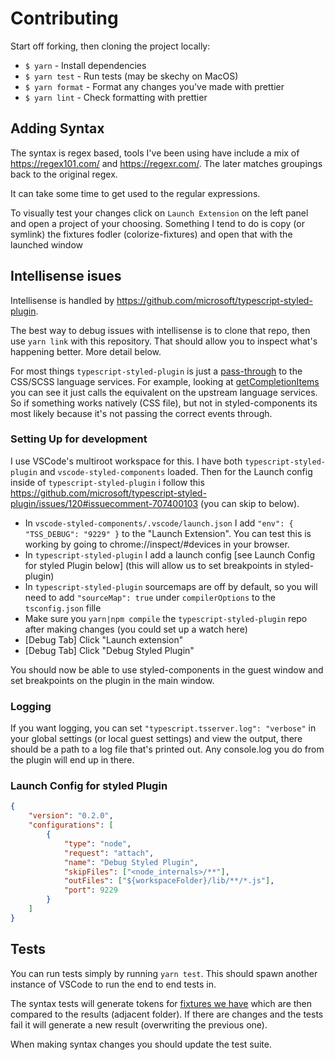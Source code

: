 # Contributing

Start off forking, then cloning the project locally:

- `$ yarn` - Install dependencies
- `$ yarn test` - Run tests (may be skechy on MacOS)
- `$ yarn format` - Format any changes you've made with prettier
- `$ yarn lint` - Check formatting with prettier

## Adding Syntax

The syntax is regex based, tools I've been using have include a mix of https://regex101.com/ and https://regexr.com/.
The later matches groupings back to the original regex.

It can take some time to get used to the regular expressions.

To visually test your changes click on `Launch Extension` on the left panel and open a project of your choosing.
Something I tend to do is copy (or symlink) the fixtures fodler (colorize-fixtures) and open that with the launched window

## Intellisense isues

Intellisense is handled by https://github.com/microsoft/typescript-styled-plugin.

The best way to debug issues with intellisense is to clone that repo, then use `yarn link` with this repository. That should allow you to inspect what's happening better. More detail below.

For most things `typescript-styled-plugin` is just a [pass-through](https://github.com/microsoft/typescript-styled-plugin/blob/master/src/_language-service.ts#L87-L95) to the CSS/SCSS language services. For example, looking at [getCompletionItems](https://github.com/microsoft/typescript-styled-plugin/blob/master/src/_language-service.ts#L215-L244) you can see it just calls the equivalent on the upstream language services. So if something works natively (CSS file), but not in styled-components its most likely because it's not passing the correct events through.

### Setting Up for development

I use VSCode's multiroot workspace for this. I have both `typescript-styled-plugin` and `vscode-styled-components` loaded.
Then for the Launch config inside of `typescript-styled-plugin` i follow this https://github.com/microsoft/typescript-styled-plugin/issues/120#issuecomment-707400103 (you can skip to below). 
- In `vscode-styled-components/.vscode/launch.json`  I add `"env": { "TSS_DEBUG": "9229" }` to the "Launch Extension". You can test this is working by going to chrome://inspect/#devices in your browser.
- In `typescript-styled-plugin` I add a launch config [see Launch Config for styled Plugin below] (this will allow us to set breakpoints in styled-plugin)
- In `typescript-styled-plugin` sourcemaps are off by default, so you will need to add `"sourceMap": true` under `compilerOptions` to the `tsconfig.json` fille
- Make sure you `yarn|npm compile` the `typescript-styled-plugin` repo after making changes (you could set up a watch here)
- [Debug Tab] Click "Launch extension"
- [Debug Tab] Click "Debug Styled Plugin"

You should now be able to use styled-components in the guest window and set breakpoints on the plugin in the main window.

### Logging
If you want logging, you can set `"typescript.tsserver.log": "verbose"` in your global settings (or local guest settings) and view the output, there should be a path to a log file that's printed out. Any console.log you do from the plugin will end up in there.

### Launch Config for styled Plugin
```json
{
    "version": "0.2.0",
    "configurations": [
        {
            "type": "node",
            "request": "attach",
            "name": "Debug Styled Plugin",
            "skipFiles": ["<node_internals>/**"],
            "outFiles": ["${workspaceFolder}/lib/**/*.js"],
            "port": 9229
        }
    ]
}
```

## Tests

You can run tests simply by running `yarn test`.
This should spawn another instance of VSCode to run the end to end tests in.

The syntax tests will generate tokens for [fixtures we have](./src/tests/suite/colorize-fixtures) which are then compared to the results (adjacent folder). If there are changes and the tests fail it will generate a new result (overwriting the previous one).

When making syntax changes you should update the test suite.
